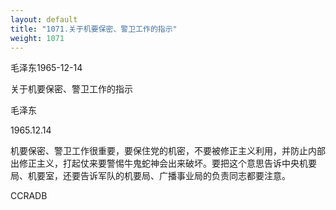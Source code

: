 ```yaml
---
layout: default
title: "1071.关于机要保密、警卫工作的指示"
weight: 1071
---
```


毛泽东1965-12-14

关于机要保密、警卫工作的指示

毛泽东

1965.12.14

机要保密、警卫工作很重要，要保住党的机密，不要被修正主义利用，并防止内部出修正主义，打起仗来要警惕牛鬼蛇神会出来破坏。要把这个意思告诉中央机要局、机要室，还要告诉军队的机要局、广播事业局的负责同志都要注意。

CCRADB


